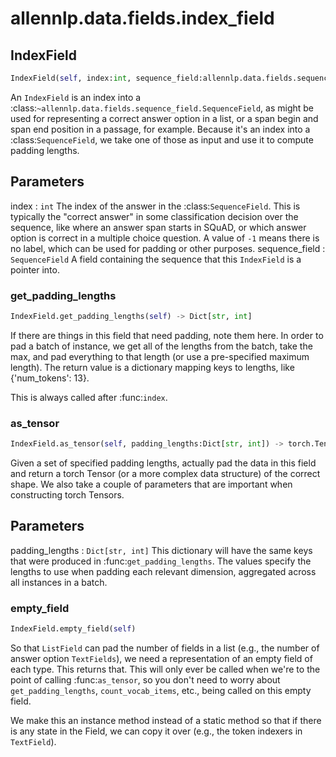# allennlp.data.fields.index_field

## IndexField
```python
IndexField(self, index:int, sequence_field:allennlp.data.fields.sequence_field.SequenceField) -> None
```

An ``IndexField`` is an index into a
:class:`~allennlp.data.fields.sequence_field.SequenceField`, as might be used for representing
a correct answer option in a list, or a span begin and span end position in a passage, for
example.  Because it's an index into a :class:`SequenceField`, we take one of those as input
and use it to compute padding lengths.

Parameters
----------
index : ``int``
    The index of the answer in the :class:`SequenceField`.  This is typically the "correct
    answer" in some classification decision over the sequence, like where an answer span starts
    in SQuAD, or which answer option is correct in a multiple choice question.  A value of
    ``-1`` means there is no label, which can be used for padding or other purposes.
sequence_field : ``SequenceField``
    A field containing the sequence that this ``IndexField`` is a pointer into.

### get_padding_lengths
```python
IndexField.get_padding_lengths(self) -> Dict[str, int]
```

If there are things in this field that need padding, note them here.  In order to pad a
batch of instance, we get all of the lengths from the batch, take the max, and pad
everything to that length (or use a pre-specified maximum length).  The return value is a
dictionary mapping keys to lengths, like {'num_tokens': 13}.

This is always called after :func:`index`.

### as_tensor
```python
IndexField.as_tensor(self, padding_lengths:Dict[str, int]) -> torch.Tensor
```

Given a set of specified padding lengths, actually pad the data in this field and return a
torch Tensor (or a more complex data structure) of the correct shape.  We also take a
couple of parameters that are important when constructing torch Tensors.

Parameters
----------
padding_lengths : ``Dict[str, int]``
    This dictionary will have the same keys that were produced in
    :func:`get_padding_lengths`.  The values specify the lengths to use when padding each
    relevant dimension, aggregated across all instances in a batch.

### empty_field
```python
IndexField.empty_field(self)
```

So that ``ListField`` can pad the number of fields in a list (e.g., the number of answer
option ``TextFields``), we need a representation of an empty field of each type.  This
returns that.  This will only ever be called when we're to the point of calling
:func:`as_tensor`, so you don't need to worry about ``get_padding_lengths``,
``count_vocab_items``, etc., being called on this empty field.

We make this an instance method instead of a static method so that if there is any state
in the Field, we can copy it over (e.g., the token indexers in ``TextField``).


